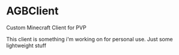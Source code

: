 # AGBClient
Custom Minecraft Client for PVP

This client is something i'm working on for personal use. Just some lightweight stuff
